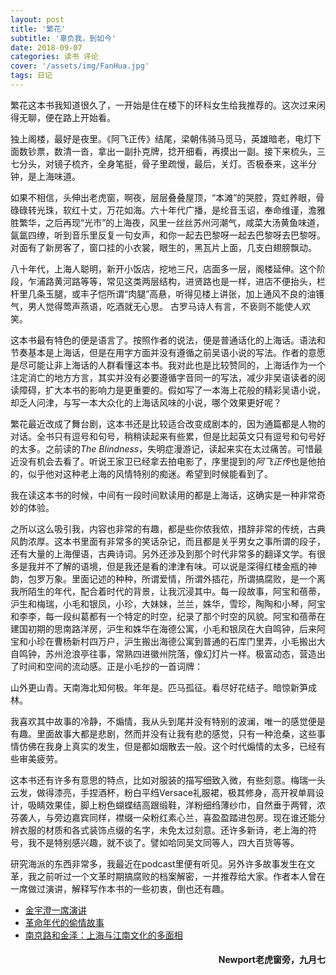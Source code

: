 ```yaml
---
layout: post
title: '繁花'
subtitle: '辜负我，到如今'
date: 2018-09-07
categories: 读书 评论
cover: '/assets/img/FanHua.jpg'
tags: 日记
---
```


繁花这本书我知道很久了，一开始是住在楼下的环科女生给我推荐的。这次过来闲得无聊，便在路上开始看。

<p class='quote'>
独上阁楼，最好是夜里。《阿飞正传》结尾，梁朝伟骑马觅马，英雄暗老，电灯下面数钞票，数清一沓，拿出一副扑克牌，捻开细看，再摸出一副。接下来梳头，三七分头，对镜子梳齐，全身笔挺，骨子里疏慢，最后，关灯。否极泰来，这半分钟，是上海味道。

如果不相信，头伸出老虎窗，啊夜，层层叠叠屋顶，“本滩”的哭腔，霓虹养眼，骨碌碌转光珠，软红十丈，万花如海。六十年代广播，是纶音玉诏，奉命维谨，澹雅胜繁华，之后再现“光市”的上海夜，风里一丝丝苏州河潮气，咸菜大汤黄鱼味道，氤氲四缭，听到音乐里反复一句女声，和你一起去巴黎呀一起去巴黎呀去巴黎呀。对面有了新房客了，窗口挂的小衣裳，眼生的，黑瓦片上面，几支白翅膀飘动。

八十年代，上海人聪明，新开小饭店，挖地三尺，店面多一层，阁楼延伸。这个阶段，乍浦路黄河路等等，常见这类两层结构，进贤路也是一样，进店不便抬头，栏杆里几条玉腿，或丰子恺所谓“肉腿”高悬，听得见楼上讲张，加上通风不良的油镬气，男人觉得莺声燕语，吃酒就无心思。
古罗马诗人有言，不亵则不能使人欢笑。
</p>

这本书最有特色的便是语言了。按照作者的说法，便是普通话化的上海话。语法和节奏基本是上海话，但是在用字方面并没有遵循之前吴语小说的写法。作者的意愿是尽可能让非上海话的人群看懂这本书。我对此也是比较赞同的，上海话作为一个注定消亡的地方方言，其实并没有必要遵循字音同一的写法，减少非吴语读者的阅读障碍，扩大本书的影响力是更重要的。假如写了一本海上花般的精彩吴语小说，却乏人问津，与写一本大众化的上海话风味的小说，哪个效果更好呢？

繁花最近改成了舞台剧，这本书还是比较适合改变成剧本的，因为通篇都是人物的对话。全书只有逗号和句号，稍稍读起来有些累，但是比起英文只有逗号和句号好的太多。之前读的*The Blindness*，失明症漫游记，读起来实在太过痛苦。可惜最近没有机会去看了。听说王家卫已经拿去拍电影了，序里提到的*阿飞正传*也是他拍的，似乎他对这种老上海的风情特别的痴迷。希望到时候能看到了。

我在读这本书的时候，中间有一段时间默读用的都是上海话，这确实是一种非常奇妙的体验。

之所以这么吸引我，内容也非常的有趣，都是些你侬我侬，措辞非常的传统，古典风韵浓厚。这本书里面有非常多的笑话杂记，而且都是关乎男女之事所谓的段子，还有大量的上海俚语，古典诗词。另外还涉及到那个时代非常多的翻译文学。有很多是我并不了解的语境，但是我还是看的津津有味。可以说是深得红楼金瓶的神韵，包罗万象。里面记述的种种，所谓爱情，所谓外插花，所谓搞腐败，是一个离我所陌生的年代，配合着时代的背景，让我沉浸其中。每一段故事，阿宝和蓓蒂，沪生和梅瑞，小毛和银凤，小珍，大妹妹，兰兰，姝华，雪珍，陶陶和小琴，阿宝和李李，每一段纠葛都有一个特定的时空，纪录了那个时空的风貌。阿宝和蓓蒂在建国初期的思南路洋房，沪生和姝华在海德公寓，小毛和银凤在大自鸣钟，后来阿宝和小珍在曹杨新村四万户，沪生搬出海德公寓到普通的石库门里弄，小毛搬出大自鸣钟，苏州沧浪亭往事，常熟四进徽州院落，像幻灯片一样。极富动态，营造出了时间和空间的流动感。正是小毛抄的一首词牌：

<p class='quote'>
山外更山青。天南海北知何极。年年是。匹马孤征。看尽好花结子。暗惊新笋成林。
</p>

我喜欢其中故事的冷静，不煽情，我从头到尾并没有特别的波澜，唯一的感觉便是有趣。里面故事大都是悲剧，然而并没有让我有悲的感觉，只有一种沧桑，这些事情仿佛在我身上真实的发生，但是都如烟散去一般。这个时代煽情的太多，已经有些审美疲劳。

这本书还有许多有意思的特点，比如对服装的描写细致入微，有些刻意。梅瑞一头云发，做得漆亮，手捏酒杯，粉白平绉Versace礼服裙，极其修身，高开衩单肩设计，吸睛效果佳，脚上粉色蝴蝶结高跟缎鞋，洋粉细绉薄纱巾，自然垂于两臂，浓芬袭人，与旁边嘉宾同样，襟缀一朵粉红素心兰，喜盈盈踏进包房。现在谁还能分辨衣服的材质和各式装饰点缀的名字，未免太过刻意。还许多新诗，老上海的符号，我不是特别感兴趣，就不谈了。譬如哈同吴文同等人，四大百货等等。

研究海派的东西非常多，我最近在podcast里便有听见。另外许多故事发生在文革，我之前听过一个文革时期搞腐败的档案解密，一并推荐给大家。作者本人曾在一席做过演讲，解释写作本书的一些初衷，倒也还有趣。

* [金宇澄一席演讲](https://pca.st/W9S8)
* [革命年代的偷情故事](https://pca.st/i79U)
* [南京路和金泽：上海与江南文化的多面相](https://pca.st/vy6e)
<h4 style='text-align:right'>Newport老虎窗旁，九月七</h4>
